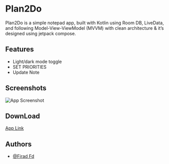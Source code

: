 # Plan2Do

Plan2Do is a  simple notepad app, built with Kotlin using Room DB,
LiveData, and following Model-View-ViewModel (MVVM) with clean architecture 
& it’s designed using jetpack compose.
## Features

- Light/dark mode toggle
- SET PRIORITIES
- Update Note


## Screenshots

![App Screenshot](https://firebasestorage.googleapis.com/v0/b/app-screenshot-352c0.appspot.com/o/plan2do.jpg?alt=media&token=7ef439e3-ec73-42de-bdf7-80c039099efd)


## DownLoad
[App Link](https://github.com/FiradFd/Plan2Do/blob/main/app/release/Plan2Do.apk)

## Authors
- [@Firad Fd](https://www.github.com/firadfd)



